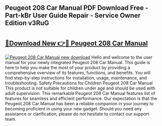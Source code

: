 ## Peugeot 208 Car Manual PDF Download Free - Part-kBr User Guide Repair - Service Owner Edition v3RuG

# <h2><a href="http://bc76227.oget.top/?id=Peugeot+208+Car+Manual">🔗Download New 👉🔴 Peugeot 208 Car Manual</a></h2>

[![Peugeot 208 Car Manual new download](https://i.imgur.com/5g1atiW.png)](http://bc76227.oget.top/?id=Peugeot+208+Car+Manual)
Hello and welcome to the user manual for your newly integrated Peugeot 208 Car Manual. This guide is here to help you make the most of your product by providing a comprehensive overview of its features, functions, and benefits. You will find step-by-step instructions for installation, usage, maintenance, and troubleshooting. Safety Precautions for Children Peugeot 208 Car Manual This product is not suitable for children under age and should be used with adult supervision. This remarkable Peugeot 208 Car Manual features list of features for seamless and efficient performance. Our expectation is that the Peugeot 208 Car Manual has been a reliable companion in your journey to becoming proficient in using your new gadget. Should you need any assistance or clarification, please do not hesitate to contact our support team.
